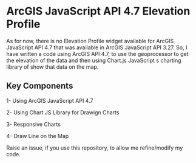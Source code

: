 # ArcGIS JavaScript API 4.7 Elevation Profile

As for now, there is no Elevation Profile widget available for ArcGIS JavaScript API 4.7 that was available in ArcGIS JavaScript API 3.27. So, I have written a code using ArcGIS API 4.7, to use the geoprocessor to get the elevation of the data and then using Chart.js JavaScript
s charting library of show that data on the map.




## Key Components

1- Using ArcGIS JavaScript API 4.7 

2- Using Chart JS Library for Drawign Charts

3- Responsive Charts

4- Draw Line on the Map



Raise an issue, if you use this repository, to allow me refine/modify my code.
